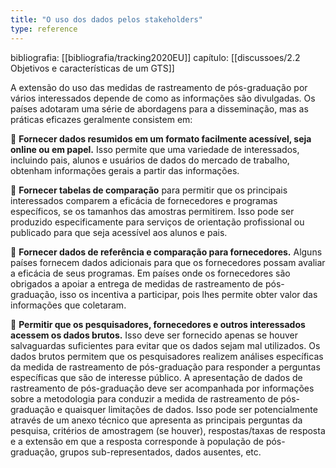 ```yaml
---
title: "O uso dos dados pelos stakeholders"
type: reference
---
```

bibliografia: [[bibliografia/tracking2020EU]]
capítulo: [[discussoes/2.2 Objetivos e características de um GTS]]

A extensão do uso das medidas de rastreamento de pós-graduação por vários interessados depende de como as informações são divulgadas. Os países adotaram uma série de abordagens para a disseminação, mas as práticas eficazes geralmente consistem em: 

 **Fornecer dados resumidos em um formato facilmente acessível, seja online ou em papel.** Isso permite que uma variedade de interessados, incluindo pais, alunos e usuários de dados do mercado de trabalho, obtenham informações gerais a partir das informações.

 **Fornecer tabelas de comparação** para permitir que os principais interessados comparem a eficácia de fornecedores e programas específicos, se os tamanhos das amostras permitirem. Isso pode ser produzido especificamente para serviços de orientação profissional ou publicado para que seja acessível aos alunos e pais.

 **Fornecer dados de referência e comparação para fornecedores.** Alguns países fornecem dados adicionais para que os fornecedores possam avaliar a eficácia de seus programas. Em países onde os fornecedores são obrigados a apoiar a entrega de medidas de rastreamento de pós-graduação, isso os incentiva a participar, pois lhes permite obter valor das informações que coletaram.

 **Permitir que os pesquisadores, fornecedores e outros interessados acessem os dados brutos.** Isso deve ser fornecido apenas se houver salvaguardas suficientes para evitar que os dados sejam mal utilizados. Os dados brutos permitem que os pesquisadores realizem análises específicas da medida de rastreamento de pós-graduação para responder a perguntas específicas que são de interesse público. A apresentação de dados de rastreamento de pós-graduação deve ser acompanhada por informações sobre a metodologia para conduzir a medida de rastreamento de pós-graduação e quaisquer limitações de dados. Isso pode ser potencialmente através de um anexo técnico que apresenta as principais perguntas da pesquisa, critérios de amostragem (se houver), respostas/taxas de resposta e a extensão em que a resposta corresponde à população de pós-graduação, grupos sub-representados, dados ausentes, etc.